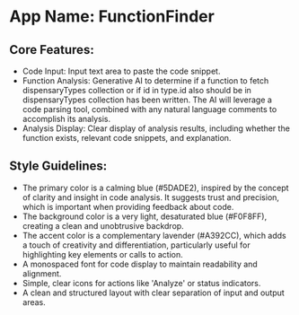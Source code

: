 # **App Name**: FunctionFinder

## Core Features:

- Code Input: Input text area to paste the code snippet.
- Function Analysis: Generative AI to determine if a function to fetch dispensaryTypes collection or if id in type.id  also should be in dispensaryTypes collection has been written. The AI will leverage a code parsing tool, combined with any natural language comments to accomplish its analysis.
- Analysis Display: Clear display of analysis results, including whether the function exists, relevant code snippets, and explanation.

## Style Guidelines:

- The primary color is a calming blue (#5DADE2), inspired by the concept of clarity and insight in code analysis. It suggests trust and precision, which is important when providing feedback about code.
- The background color is a very light, desaturated blue (#F0F8FF), creating a clean and unobtrusive backdrop.
- The accent color is a complementary lavender (#A392CC), which adds a touch of creativity and differentiation, particularly useful for highlighting key elements or calls to action.
- A monospaced font for code display to maintain readability and alignment.
- Simple, clear icons for actions like 'Analyze' or status indicators.
- A clean and structured layout with clear separation of input and output areas.